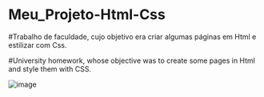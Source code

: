 # Meu_Projeto-Html-Css

#Trabalho de faculdade, cujo objetivo era criar algumas páginas em Html e estilizar com Css.

#University homework, whose objective was to create some pages in Html and style them with CSS.

![image](https://user-images.githubusercontent.com/119085549/210194613-b5f13759-0ea4-4b15-b5f4-1f6d06df9438.png)
